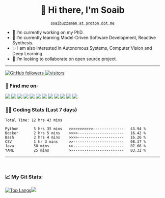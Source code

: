 <!-- Title -->
<h1 align="center" title="...and I'm happy to see you here :)">👋 Hi there, I'm Soaib</h1>

<!-- Contact and keys -->
<p align="center">
<a href="mailto:soaibuzzaman@proton.me" title="Email Address"><code>soaibuzzaman at proton dot me</code></a>
</p>


- 🔭 I’m currently working on my PhD.
- 🌱 I’m currently learning Model-Driven Software Development, Reactive Synthesis.
- ✨ I am also interested in Autonomous Systems, Computer Vision and Deep Learning.
- 👯 I’m looking to collaborate on open source project. 

---------------

<p align="left">
  <a href="https://github.com/soaibsafi?tab=followers">
    <img alt="GitHub followers" src="https://img.shields.io/github/followers/soaibsafi?color=green&logo=github">
  </a>
  <a href="https://github.com/soaibsafi/">
    <img src="https://komarev.com/ghpvc/?username=soaibsafi" alt="visitors" />
  </a>
</p>

### 🔖 Find me on- 

<!-- Socials -->

   <a href="https://soaib.me" title="Personal Website - soaib.me"><img src="https://img.shields.io/badge/-soaib.me-ff5757?style=flat&logo=ApacheSpark&logoColor=white" /></a>
   <a href="https://scholar.google.com/citations?user=TXNeiWcAAAAJ&hl=en" title="Google Scholar - Soaibuzzaman"><img src="https://img.shields.io/badge/Google%20Scholar-4285F4?logo=googlescholar&logoColor=fff&style=flat"/></a>
   <a href="https://dblp.org/pid/242/6523.html" title="dblp-Soaibuzzaman"><img src="https://img.shields.io/badge/dblp-004F9F?logo=dblp&logoColor=fff&style=flat"/></a>
   <a href="https://www.researchgate.net/profile/Soaibuzzaman-2" title="ResearchGate"><img src="https://img.shields.io/badge/ResearchGate-00CCBB?style=flat&logo=ResearchGate&logoColor=white" /></a>
   <a href="https://tuchemnitz.academia.edu/SoaibuzzamanSoaibuzzaman" title="Academia-Soaibuzzaman"><img src="https://img.shields.io/badge/Academia-41454A?style=flat&logo=academia&logoColor=white" /></a>
   <a href="https://www.semanticscholar.org/author/Soaibuzzaman/134774860" title="Semantic Scholar - Soaibuzzaman"><img src="https://img.shields.io/badge/Semantic%20Scholar-1857B6?logo=semanticscholar&logoColor=fff&style=flat" /></a>
   <a href="https://www.goodreads.com/user/show/55336570-soaib-safi" title="Goodreads - Soaib"><img src="https://img.shields.io/badge/Goodreads-372213?logo=goodreads&logoColor=fff&style=flat" /></a>
   <a href="https://www.linkedin.com/in/soaibuzzaman-2a080378/" title="LinkedIn - Soaibuzzaman"><img src="https://img.shields.io/badge/-Soaibuzzaman-0072b1?style=flat&logo=Linkedin&logoColor=white" /></a>
  <a href="https://twitter.com/sooaaib" title="Twitter - @sooaaib"><img src="https://img.shields.io/badge/-sooaaib-00acee?style=flat&logo=Twitter&logoColor=white" /></a>
  <a href="https://stackoverflow.com/users/5543521/soaib" title="StackOverflow - Soaib"><img src="https://img.shields.io/badge/-Soaib-f48225?style=flat&logo=Stackoverflow&logoColor=white" /></a>
  <a href="https://www.instagram.com/sooaaib/" title="Instagram- @sooaaib - "><img src="https://img.shields.io/badge/Instagram-E4405F?logo=instagram&logoColor=fff&style=flat" /></a>
  <a href="https://www.youtube.com/c/soaibsafi/" title="YouTube - @soaibsafi"><img src="(https://img.shields.io/badge/YouTube-F00?logo=youtube&logoColor=fff&style=flat" /></a>

<!-- 
[<img align="left" alt="soaib.me" width="22px" src="https://raw.githubusercontent.com/iconic/open-iconic/master/svg/globe.svg" />](https://soaib.me)
[<img align="left" alt="Soaibuzzaman | Google Scholar" width="22px" src="https://cdn.jsdelivr.net/npm/simple-icons@3.13.0/icons/googlescholar.svg" />](https://scholar.google.com/citations?user=TXNeiWcAAAAJ&hl=en)
[<img align="left" alt="Soaibuzzaman | ResearchGate" width="22px" src="https://cdn.jsdelivr.net/npm/simple-icons@3.13.0/icons/researchgate.svg" />](https://www.researchgate.net/profile/Soaibuzzaman)
[<img align="left" alt="Soaibuzzaman | Orcid" width="22px" src="https://cdn.jsdelivr.net/npm/simple-icons@3.13.0/icons/orcid.svg" />](https://orcid.org/0000-0002-8971-5904)
[<img align="left" alt="Soaibuzzaman | Academia" width="22px" src="https://cdn.jsdelivr.net/npm/simple-icons@3.13.0/icons/academia.svg" />](https://tuchemnitz.academia.edu/SoaibuzzamanSoaibuzzaman)
[<img align="left" alt="Soaibuzzaman | LinkedIn" width="22px" src="https://cdn.jsdelivr.net/npm/simple-icons@v3/icons/linkedin.svg" />](https://www.linkedin.com/in/soaibuzzaman-2a080378/)
[<img align="left" alt="Soaibuzzaman | Twitter" width="22px" src="https://cdn.jsdelivr.net/npm/simple-icons@v3/icons/twitter.svg" />](https://twitter.com/sooaaib)
[<img align="left" alt="Soaibuzzaman | Goodreads" width="22px" src="https://cdn.jsdelivr.net/npm/simple-icons@3.13.0/icons/goodreads.svg" />](https://www.goodreads.com/user/show/55336570-soaib-safi)
[<img align="left" alt="Soaibuzzaman | YouTube" width="22px" src="https://cdn.jsdelivr.net/npm/simple-icons@v3/icons/youtube.svg" />](https://www.youtube.com/c/soaibsafi/)
[<img align="left" alt="Soaibuzzaman | Instagram" width="22px" src="https://cdn.jsdelivr.net/npm/simple-icons@v3/icons/instagram.svg" />](https://www.instagram.com/sooaaib/)
-->

### 👨‍💻 Coding Stats (Last 7 days)
<!--START_SECTION:waka-->

```text
Total Time: 12 hrs 43 mins

Python       5 hrs 35 mins   >>>>>>>>>>>--------------   43.94 %
Docker       2 hrs 5 mins    >>>>---------------------   16.42 %
Bash         2 hrs 4 mins    >>>>---------------------   16.26 %
CSV          1 hr 3 mins     >>-----------------------   08.37 %
Java         58 mins         >>-----------------------   07.66 %
YAML         25 mins         >------------------------   03.32 %
```

<!--END_SECTION:waka-->

---------

<br />

<!--
### 🏆 Github Profile Trophy

[![trophy](https://github-profile-trophy.vercel.app/?username=soaibsafi&theme=onedark)](https://github.com/soaibsafi/github-profile-trophy)

<!--
### Spotify Playing 🎧
[<img src="https://now-playing-codestackr.vercel.app/api/spotify-playing" alt="codeSTACKr Spotify Playing" width="350" />](https://open.spotify.com/user/6q8hmxup49h0pfylz2txhth78)
-->

### 📈 My Git Stats:

[![Top Langs](https://github-readme-stats.vercel.app/api/top-langs/?username=soaibsafi&layout=compact&hide=jupyter%20notebook&exclude_repo=ToDoList,Soaib-sBlog,android_b-dice_roll&hide_border=false&theme=tokyonight&ine_height50)](https://github.com/soaibsafi?tab=repositories)![](https://github-readme-stats.vercel.app/api?username=soaibsafi&show_icons=true&theme=tokyonight)

<!--
**soaibsafi/soaibsafi** is a ✨ _special_ ✨ repository because its `README.md` (this file) appears on your GitHub profile.
<p align = "center">
  <img src = "https://github-readme-stats.vercel.app/api?username=soaibsafi&show_icons=true&theme=tokyonight&line_height=27">
  <img src = "https://github-readme-stats.vercel.app/api/top-langs/?username=soaibsafi&hide=css,java,html&theme=tokyonight">
</p>
Here are some ideas to get you started:

- 🔭 I’m currently working on ...
- 🌱 I’m currently learning ...
- 👯 I’m looking to collaborate on ...
- 🤔 I’m looking for help with ...
- 💬 Ask me about ...
- 📫 How to reach me: ...
- 😄 Pronouns: ...
- ⚡ Fun fact: ...
-->
